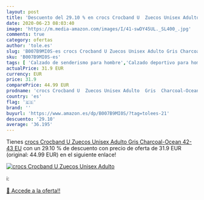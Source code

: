 ```yaml
---
layout: post
title: 'Descuento del 29.10 % en crocs Crocband U  Zuecos Unisex Adulto  '
date: 2020-06-23 08:03:40
image: 'https://m.media-amazon.com/images/I/41-swDY45UL._SL400_.jpg'
comments: true
category: ofertas
author: 'tole.es'
slug: 'B007B9MI0S-es crocs Crocband U Zuecos Unisex Adulto Gris Charcoal-Ocean...'
sku: 'B007B9MI0S-es'
tags: [ 'Calzado de senderismo para hombre','Calzado deportivo para hombre','Chanclas y sandalias de piscina para hombre','Zapatillas de senderismo para hombre','Zapatillas y calzado deportivo para hombre','Zapatos','Zapatos para hombre','Zapatos y complementos','zuecos', ]
actualPrice: 31.9 EUR
currency: EUR
price: 31.9
comparePrice: 44.99 EUR
prodname: 'crocs Crocband U  Zuecos Unisex Adulto  Gris  Charcoal-Ocean   42-43 EU'
country: 'es'
flag: '🇪🇸'
brand: ''
buyurl: 'https://www.amazon.es/dp/B007B9MI0S/?tag=tolees-21'
descuento: '29.10'
average: '36.195'
---
```


Tienes [crocs Crocband U  Zuecos Unisex Adulto  Gris  Charcoal-Ocean   42-43 EU](https://www.amazon.es/dp/B007B9MI0S/?tag=tolees-21) con un 29.10 % de descuento con precio de oferta de 31.9 EUR (original: 44.99 EUR) en el siguiente enlace!

[![crocs Crocband U  Zuecos Unisex Adulto  ](https://m.media-amazon.com/images/I/41-swDY45UL._SL400_.jpg)](https://www.amazon.es/dp/B007B9MI0S/?tag=tolees-21)

ℹ️:


[🛒 Accede a la oferta!!](https://www.amazon.es/dp/B007B9MI0S/?tag=tolees-21)
